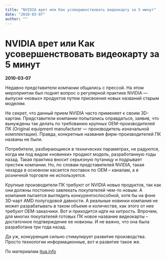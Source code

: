 ```yaml
---
title: "NVIDIA врет или Как усовершенствовать видеокарту за 5 минут"
date: "2010-03-07"
author: ""
---
```


# NVIDIA врет или Как усовершенствовать видеокарту за 5 минут

**2010-03-07** 

Недавно представители компании общались с прессой. На этом мероприятии был поднят вопрос о регулярной практике NVIDIA — выпуске «новых» продуктов путем присвоения новых названий старым моделям.

Не секрет, что данный прием NVIDIA часто применяет к своим 3D-картам. Представители компании попытались оправдаться, заявив, что вынуждены так делать по требованию крупных OEM-производителей ПК (Original equipment manufacturer — производитель изначальной комплектации). Правда, конкретные названия фирм-производителей ПК названы не были.

Потребители, разбирающиеся в технических параметрах, не радуются, когда им под видом «новинки» продают модель, разработанную годы назад. Такая практика вносит серьезную путаницу и подрывает престиж компании. Но, по словам представителей NVIDIA, такая чехарда в основном касается поставок по OEM – каналам, а в розничной торговле не используется.

Крупные производители ПК требуют от NVIDIA новых продуктов, так как они должны постоянно завлекать покупателей чем-то новым. А компания пытается выглядеть конкурентоспособной, хотя бы на фоне 3D-карт AMD полугодовой давности. А реальные новинки компания не может разрабатывать в таком объеме и количестве, как этого от нее требуют OEM-заказчики. Вот и приходится идти на хитрость. Впрочем, для многих покупателей готовых ПК новое название видеокарты – достаточное подтверждение ее новизны. И не важно, что она была разработана три года назад.

Да уж, конкуренция сильно стимулирует развитие производства. Просто технологии информационные, вот и развитие такое же.

По материалам [itua.info](http://itua.info/news/hardware/25268.html)